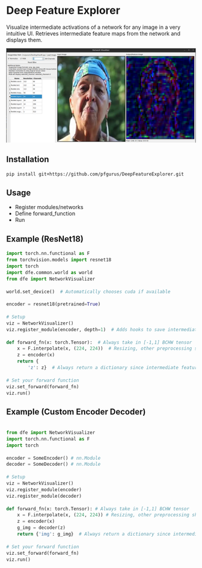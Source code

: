 # Deep Feature Explorer
Visualize intermediate activations of a network for any image in a very intuitive UI. Retrieves intermediate 
feature maps from the network and displays them. 

![GUI Screenshot](resources/screenshot.png)


## Installation
```bash
pip install git+https://github.com/pfgurus/DeepFeatureExplorer.git
```

## Usage
- Register modules/networks
- Define forward_function
- Run

## Example (ResNet18)
```python
import torch.nn.functional as F
from torchvision.models import resnet18
import torch
import dfe.common.world as world
from dfe import NetworkVisualizer

world.set_device()  # Automatically chooses cuda if available

encoder = resnet18(pretrained=True)

# Setup
viz = NetworkVisualizer()
viz.register_module(encoder, depth=1)  # Adds hooks to save intermediate outputs, depth = 2 for two level deep children

def forward_fn(x: torch.Tensor):  # Always take in [-1,1] BCHW tensor
    x = F.interpolate(x, (224, 224))  # Resizing, other preprocessing should be done here
    z = encoder(x)
    return {
        'z': z}  # Always return a dictionary since intermediate feature maps are added to this

# Set your forward function
viz.set_forward(forward_fn)
viz.run()
```

## Example (Custom Encoder Decoder)
```python

from dfe import NetworkVisualizer
import torch.nn.functional as F
import torch

encoder = SomeEncoder() # nn.Module
decoder = SomeDecoder() # nn.Module

# Setup
viz = NetworkVisualizer()
viz.register_module(encoder)
viz.register_module(decoder)

def forward_fn(x: torch.Tensor): # Always take in [-1,1] BCHW tensor
    x = F.interpolate(x, (224, 224)) # Resizing, other preprocessing should be done here
    z = encoder(x)
    g_img = decoder(z)
    return {'img': g_img}  # Always return a dictionary since intermediate feature maps are added to this

# Set your forward function
viz.set_forward(forward_fn)
viz.run()
```